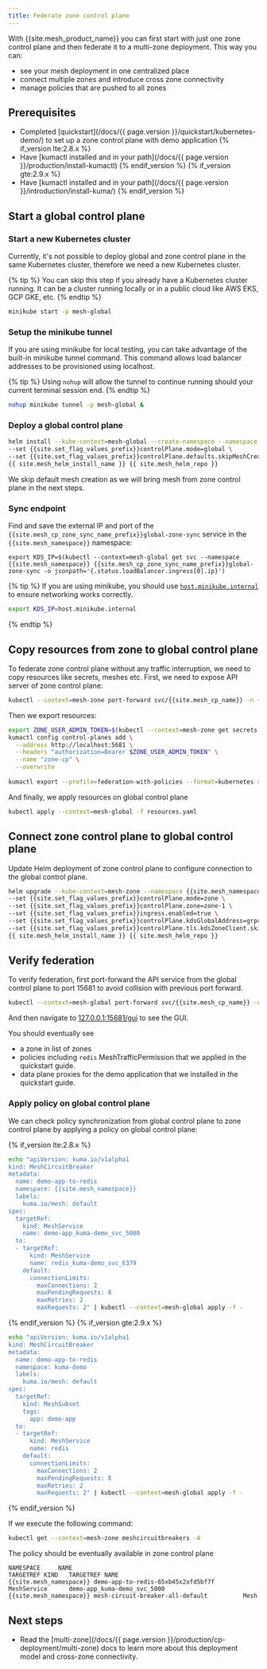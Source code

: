 ```yaml
---
title: Federate zone control plane
---
```


With {{site.mesh_product_name}} you can first start with just one zone control plane
and then federate it to a multi-zone deployment.
This way you can:
- see your mesh deployment in one centralized place
- connect multiple zones and introduce cross zone connectivity
- manage policies that are pushed to all zones

## Prerequisites
- Completed [quickstart](/docs/{{ page.version }}/quickstart/kubernetes-demo/) to set up a zone control plane with demo application
{% if_version lte:2.8.x %}
- Have [kumactl installed and in your path](/docs/{{ page.version }}/production/install-kumactl)
{% endif_version %}
{% if_version gte:2.9.x %}
- Have [kumactl installed and in your path](/docs/{{ page.version }}/introduction/install-kuma/)
{% endif_version %}

## Start a global control plane

### Start a new Kubernetes cluster

Currently, it's not possible to deploy global and zone control plane in the same Kubernetes cluster, therefore we need a new Kubernetes cluster.

{% tip %}
You can skip this step if you already have a Kubernetes cluster running.
It can be a cluster running locally or in a public cloud like AWS EKS, GCP GKE, etc.
{% endtip %}

```sh
minikube start -p mesh-global
```

### Setup the minikube tunnel
If you are using minikube for local testing, you can take advantage of the built-in minikube tunnel command. This command allows load balancer addresses to be provisioned using localhost.

{% tip %}
Using `nohup` will allow the tunnel to continue running should your current terminal session end. 
{% endtip %}

```sh
nohup minikube tunnel -p mesh-global &
```

### Deploy a global control plane

```sh
helm install --kube-context=mesh-global --create-namespace --namespace {{site.mesh_namespace}} \
--set {{site.set_flag_values_prefix}}controlPlane.mode=global \
--set {{site.set_flag_values_prefix}}controlPlane.defaults.skipMeshCreation=true \
{{ site.mesh_helm_install_name }} {{ site.mesh_helm_repo }}
```

We skip default mesh creation as we will bring mesh from zone control plane in the next steps.

### Sync endpoint

Find and save the external IP and port of the `{{site.mesh_cp_zone_sync_name_prefix}}global-zone-sync` service in the `{{site.mesh_namespace}}` namespace:

```shell
export KDS_IP=$(kubectl --context=mesh-global get svc --namespace {{site.mesh_namespace}} {{site.mesh_cp_zone_sync_name_prefix}}global-zone-sync -o jsonpath='{.status.loadBalancer.ingress[0].ip}')
```

{% tip %}
If you are using minikube, you should use [`host.minikube.internal`](https://minikube.sigs.k8s.io/docs/handbook/host-access/) to ensure networking works correctly.

```sh
export KDS_IP=host.minikube.internal
```
{% endtip %}

## Copy resources from zone to global control plane

To federate zone control plane without any traffic interruption, we need to copy resources like secrets, meshes etc.
First, we need to expose API server of zone control plane:

```sh
kubectl --context=mesh-zone port-forward svc/{{site.mesh_cp_name}} -n {{site.mesh_namespace}} 5681:5681
```

Then we export resources:
```sh
export ZONE_USER_ADMIN_TOKEN=$(kubectl --context=mesh-zone get secrets -n {{site.mesh_namespace}} admin-user-token -ojson | jq -r .data.value | base64 -d)
kumactl config control-planes add \
  --address http://localhost:5681 \
  --headers "authorization=Bearer $ZONE_USER_ADMIN_TOKEN" \
  --name "zone-cp" \
  --overwrite  
  
kumactl export --profile=federation-with-policies --format=kubernetes > resources.yaml
```

And finally, we apply resources on global control plane
```sh
kubectl apply --context=mesh-global -f resources.yaml
```

## Connect zone control plane to global control plane

Update Helm deployment of zone control plane to configure connection to the global control plane.


```sh
helm upgrade --kube-context=mesh-zone --namespace {{site.mesh_namespace}} \
--set {{site.set_flag_values_prefix}}controlPlane.mode=zone \
--set {{site.set_flag_values_prefix}}controlPlane.zone=zone-1 \
--set {{site.set_flag_values_prefix}}ingress.enabled=true \
--set {{site.set_flag_values_prefix}}controlPlane.kdsGlobalAddress=grpcs://${KDS_IP}:5685 \
--set {{site.set_flag_values_prefix}}controlPlane.tls.kdsZoneClient.skipVerify=true \
{{ site.mesh_helm_install_name }} {{ site.mesh_helm_repo }}
```

## Verify federation

To verify federation, first port-forward the API service from the global control plane to port 15681 to avoid collision with previous port forward. 

```sh
kubectl --context=mesh-global port-forward svc/{{site.mesh_cp_name}} -n {{site.mesh_namespace}} 15681:5681
```

And then navigate to [127.0.0.1:15681/gui](http://127.0.0.1:15681/gui) to see the GUI.

You should eventually see
* a zone in list of zones
* policies including `redis` MeshTrafficPermission that we applied in the quickstart guide.
* data plane proxies for the demo application that we installed in the quickstart guide.

### Apply policy on global control plane

We can check policy synchronization from global control plane to zone control plane by applying a policy on global control plane:

{% if_version lte:2.8.x %}
```sh
echo "apiVersion: kuma.io/v1alpha1
kind: MeshCircuitBreaker
metadata:
  name: demo-app-to-redis
  namespace: {{site.mesh_namespace}}
  labels:
    kuma.io/mesh: default
spec:
  targetRef:
    kind: MeshService
    name: demo-app_kuma-demo_svc_5000
  to:
  - targetRef:
      kind: MeshService
      name: redis_kuma-demo_svc_6379
    default:
      connectionLimits:
        maxConnections: 2
        maxPendingRequests: 8
        maxRetries: 2
        maxRequests: 2" | kubectl --context=mesh-global apply -f -
```
{% endif_version %}
{% if_version gte:2.9.x %}
```sh
echo "apiVersion: kuma.io/v1alpha1
kind: MeshCircuitBreaker
metadata:
  name: demo-app-to-redis
  namespace: kuma-demo
  labels:
    kuma.io/mesh: default
spec:
  targetRef:
    kind: MeshSubset
    tags:
      app: demo-app
  to:
  - targetRef:
      kind: MeshService
      name: redis
    default:
      connectionLimits:
        maxConnections: 2
        maxPendingRequests: 8
        maxRetries: 2
        maxRequests: 2" | kubectl --context=mesh-global apply -f -
```
{% endif_version %}

If we execute the following command:
```sh
kubectl get --context=mesh-zone meshcircuitbreakers -A
```
The policy should be eventually available in zone control plane
```
NAMESPACE     NAME                                                TARGETREF KIND   TARGETREF NAME
{{site.mesh_namespace}} demo-app-to-redis-65xb45x2xfd5bf7f        MeshService      demo-app_kuma-demo_svc_5000
{{site.mesh_namespace}} mesh-circuit-breaker-all-default          Mesh
```

## Next steps

* Read the [multi-zone](/docs/{{ page.version }}/production/cp-deployment/multi-zone) docs to learn more about this deployment model and cross-zone connectivity.
